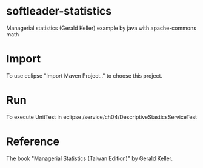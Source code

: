 # softleader-statistics
Managerial statistics (Gerald Keller) example by java with apache-commons math

# Import
To use eclipse "Import Maven Project.." to choose this project.

# Run
To execute UnitTest in eclipse
/service/ch04/DescriptiveStasticsServiceTest


# Reference
The book "Managerial Statistics (Taiwan Edition)" by Gerald Keller.
